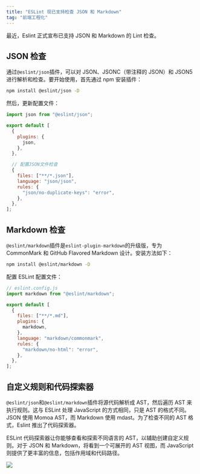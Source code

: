 ```yaml
---
title: "ESLint 现已支持检查 JSON 和 Markdown"
tag: "前端工程化"
---
```


最近，Eslint 正式宣布已支持 JSON 和 Markdown 的 Lint 检查。

## JSON 检查

通过`@eslint/json`插件，可以对 JSON、JSONC（带注释的 JSON）和 JSON5 进行解析和检查。要开始使用，首先通过 npm 安装插件：

```sh
npm install @eslint/json -D
```

然后，更新配置文件：

```js
import json from "@eslint/json";

export default [
  {
    plugins: {
      json,
    },
  },

  // 配置JSON文件检查
  {
    files: ["**/*.json"],
    language: "json/json",
    rules: {
      "json/no-duplicate-keys": "error",
    },
  },
];
```

## Markdown 检查

`@eslint/markdown`插件是`eslint-plugin-markdown`的升级版，专为 CommonMark 和 GitHub Flavored Markdown 设计。安装方法如下：

```sh
npm install @eslint/markdown -D
```

配置 ESLint 配置文件：

```js
// eslint.config.js
import markdown from "@eslint/markdown";

export default [
  {
    files: ["**/*.md"],
    plugins: {
      markdown,
    },
    language: "markdown/commonmark",
    rules: {
      "markdown/no-html": "error",
    },
  },
];
```

## 自定义规则和代码探索器

`@eslint/json`和`@eslint/markdown`插件将源代码解析成 AST，然后遍历 AST 来执行规则。这与 ESLint 处理 JavaScript 的方式相同，只是 AST 的格式不同。JSON 使用 Momoa AST，而 Markdown 使用 mdast。为了检查不同的 AST 格式，Eslint 推出了代码探索器。

ESLint 代码探索器让你能够查看和探索不同语言的 AST，以辅助创建自定义规则。对于 JSON 和 Markdown，将看到一个可展开的 AST 视图，而 JavaScript 则提供了更丰富的信息，包括作用域和代码路径。

<img src="../imgs/88/06.webp" />